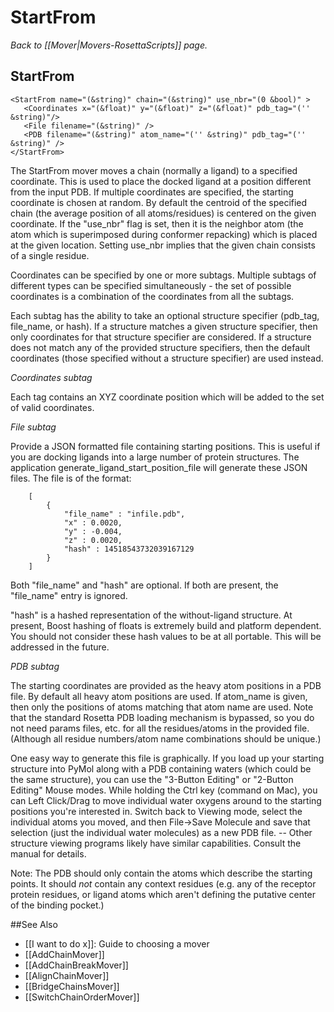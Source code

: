 # StartFrom
*Back to [[Mover|Movers-RosettaScripts]] page.*
## StartFrom

```
<StartFrom name="(&string)" chain="(&string)" use_nbr="(0 &bool)" >
   <Coordinates x="(&float)" y="(&float)" z="(&float)" pdb_tag="('' &string)"/>
   <File filename="(&string)" />
   <PDB filename="(&string)" atom_name="('' &string)" pdb_tag="('' &string)" />
</StartFrom>
```

The StartFrom mover moves a chain (normally a ligand) to a specified coordinate. This is used to place the docked ligand at a position different from the input PDB. If multiple coordinates are specified, the starting coordinate is chosen at random. By default the centroid of the specified chain (the average position of all atoms/residues) is centered on the given coordinate. If the "use_nbr" flag is set, then it is the neighbor atom (the atom which is superimposed during conformer repacking) which is placed at the given location. Setting use_nbr implies that the given chain consists of a single residue.

Coordinates can be specified by one or more subtags. Multiple subtags of different types can be specified simultaneously - the set of possible coordinates is a combination of the coordinates from all the subtags. 

Each subtag has the ability to take an optional structure specifier (pdb_tag, file_name, or hash). If a structure matches a given structure specifier, then only coordinates for that structure specifier are considered. If a structure does not match any of the provided structure specifiers, then the default coordinates (those specified without a structure specifier) are used instead. 

*Coordinates subtag*

Each tag contains an XYZ coordinate position which will be added to the set of valid coordinates.

*File subtag*

Provide a JSON formatted file containing starting positions. This is useful if you are docking ligands into a large number of protein structures. <!--- BEGIN_INTERNAL --> The application generate\_ligand\_start\_position\_file will generate these JSON files.<!--- END_INTERNAL --> The file is of the format:

        [
            {
                "file_name" : "infile.pdb",
                "x" : 0.0020,
                "y" : -0.004,
                "z" : 0.0020,
                "hash" : 14518543732039167129
            }
        ]

Both "file_name" and "hash" are optional. If both are present, the "file_name" entry is ignored.

"hash" is a hashed representation of the without-ligand structure. At present, Boost hashing of floats is extremely build and platform dependent. You should not consider these hash values to be at all portable. This will be addressed in the future.

*PDB subtag*

The starting coordinates are provided as the heavy atom positions in a PDB file. By default all heavy atom positions are used. If atom_name is given, then only the positions of atoms matching that atom name are used. Note that the standard Rosetta PDB loading mechanism is bypassed, so you do not need params files, etc. for all the residues/atoms in the provided file. (Although all residue numbers/atom name combinations should be unique.)

One easy way to generate this file is graphically. If you load up your starting structure into PyMol along with a PDB containing waters (which could be the same structure), you can use the "3-Button Editing" or "2-Button Editing" Mouse modes. While holding the Ctrl key (command on Mac), you can Left Click/Drag to move individual water oxygens around to the starting positions you're interested in. Switch back to Viewing mode, select the individual atoms you moved, and then File->Save Molecule and save that selection (just the individual water molecules) as a new PDB file. -- Other structure viewing programs likely have similar capabilities. Consult the manual for details. 

Note: The PDB should only contain the atoms which describe the starting points. It should *not* contain any context residues (e.g. any of the receptor protein residues, or ligand atoms which aren't defining the putative center of the binding pocket.)


##See Also

* [[I want to do x]]: Guide to choosing a mover
* [[AddChainMover]]
* [[AddChainBreakMover]]
* [[AlignChainMover]]
* [[BridgeChainsMover]]
* [[SwitchChainOrderMover]]
